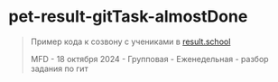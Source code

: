 # pet-result-gitTask-almostDone

> Пример кода к созвону с учениками в [result.school](http://result.school)
> 
> MFD - 18 октября 2024 - Групповая - Еженедельная - разбор задания по гит

